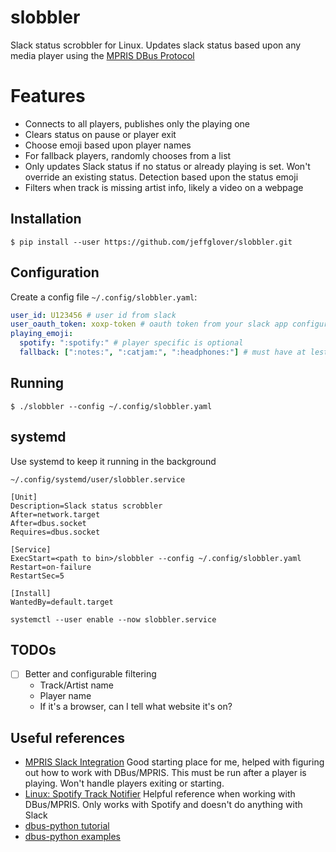 # slobbler

Slack status scrobbler for Linux. Updates slack status based upon any media player using the [MPRIS DBus Protocol](https://specifications.freedesktop.org/mpris-spec/latest/)

# Features

- Connects to all players, publishes only the playing one
- Clears status on pause or player exit
- Choose emoji based upon player names
- For fallback players, randomly chooses from a list
- Only updates Slack status if no status or already playing is set. Won't override an existing status. Detection based upon the status emoji
- Filters when track is missing artist info, likely a video on a webpage

## Installation

`$ pip install --user https://github.com/jeffglover/slobbler.git`

## Configuration

Create a config file `~/.config/slobbler.yaml`:

```yaml
user_id: U123456 # user id from slack
user_oauth_token: xoxp-token # oauth token from your slack app configuration
playing_emoji:
  spotify: ":spotify:" # player specific is optional
  fallback: [":notes:", ":catjam:", ":headphones:"] # must have at lest one
```

## Running

`$ ./slobbler --config ~/.config/slobbler.yaml`

## systemd

Use systemd to keep it running in the background

`~/.config/systemd/user/slobbler.service`

```
[Unit]
Description=Slack status scrobbler
After=network.target
After=dbus.socket
Requires=dbus.socket

[Service]
ExecStart=<path to bin>/slobbler --config ~/.config/slobbler.yaml
Restart=on-failure
RestartSec=5

[Install]
WantedBy=default.target
```

`systemctl --user enable --now slobbler.service`

## TODOs

- [ ] Better and configurable filtering
  - Track/Artist name
  - Player name
  - If it's a browser, can I tell what website it's on?

## Useful references

- [MPRIS Slack Integration](https://github.com/curtisgibby/mpris-slack-python)
  Good starting place for me, helped with figuring out how to work with DBus/MPRIS. This must be run after a player is playing. Won't handle players exiting or starting.
- [Linux: Spotify Track Notifier](https://muffinresearch.co.uk/linux-spotify-track-notifier-with-added-d-bus-love/)
  Helpful reference when working with DBus/MPRIS. Only works with Spotify and doesn't do anything with Slack
- [dbus-python tutorial](https://dbus.freedesktop.org/doc/dbus-python/tutorial.html)
- [dbus-python examples](https://gitlab.freedesktop.org/dbus/dbus-python/-/tree/master/examples)
